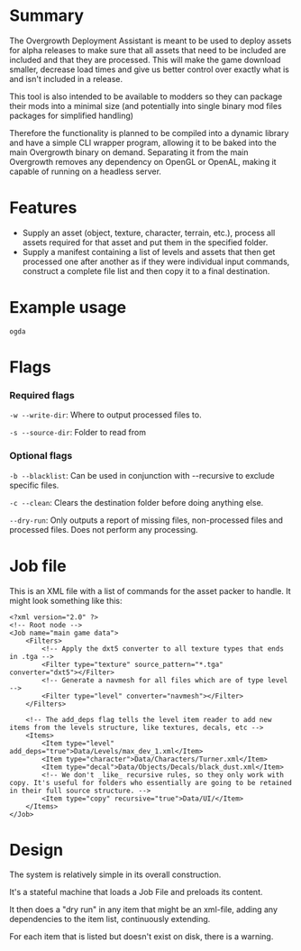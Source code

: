 # Summary

The Overgrowth Deployment Assistant is meant to be used to deploy assets for
alpha releases to make sure that all assets that need to be included are
included and that they are processed. This will make the game download smaller,
decrease load times and give us better control over exactly what is and isn't
included in a release.

This tool is also intended to be available to modders so they can package their
mods into a minimal size (and potentially into single binary mod files packages
for simplified handling)

Therefore the functionality is planned to be compiled into a dynamic library
and have a simple CLI wrapper program, allowing it to be baked into the main
Overgrowth binary on demand. Separating it from the main Overgrowth removes any
dependency on OpenGL or OpenAL, making it capable of running on a headless
server.

# Features

- Supply an asset (object, texture, character, terrain, etc.), process all
  assets required for that asset and put them in the specified folder.
- Supply a manifest containing a list of levels and assets that then get
  processed one after another as if they were individual input commands,
construct a complete file list and then copy it to a final destination.

# Example usage

`ogda`


# Flags

### Required flags

`-w --write-dir`: Where to output processed files to.

`-s --source-dir`: Folder to read from

### Optional flags

`-b --blacklist`: Can be used in conjunction with --recursive to exclude specific files.

`-c --clean`: Clears the destination folder before doing anything else.

`--dry-run`: Only outputs a report of missing files, non-processed files and processed
files. Does not perform any processing.

# Job file

This is an XML file with a list of commands for the asset packer to handle. It
might look something like this:

~~~
<?xml version="2.0" ?>
<!-- Root node -->
<Job name="main game data">
    <Filters>
        <!-- Apply the dxt5 converter to all texture types that ends in .tga --> 
        <Filter type="texture" source_pattern="*.tga" converter="dxt5"></Filter>
        <!-- Generate a navmesh for all files which are of type level -->
        <Filter type="level" converter="navmesh"></Filter>
    </Filters>
 
    <!-- The add_deps flag tells the level item reader to add new items from the levels structure, like textures, decals, etc -->
    <Items>
        <Item type="level" add_deps="true">Data/Levels/max_dev_1.xml</Item>
        <Item type="character">Data/Characters/Turner.xml</Item>
        <Item type="decal">Data/Objects/Decals/black_dust.xml</Item>
        <!-- We don't _like_ recursive rules, so they only work with copy. It's useful for folders who essentially are going to be retained in their full source structure. -->
        <Item type="copy" recursive="true">Data/UI/</Item>
    </Items>
</Job>
~~~

# Design

The system is relatively simple in its overall construction.

It's a stateful machine that loads a Job File and preloads its content.

It then does a "dry run" in any item that might be an xml-file, adding any
dependencies to the item list, continuously extending.

For each item that is listed but doesn't exist on disk, there is a warning.
